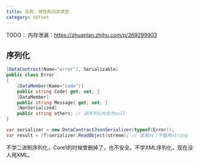 ```yaml
---
title: 反射、特性和动态类型
category: dotnet
---
```


TODO：
内存泄漏：https://zhuanlan.zhihu.com/p/269299903


## 序列化

```c#
[DataContract(Name="error"), Serializable]
public class Error
{
    [DataMember(Name="code")]
    public string Code{ get; set; }
    [DataMember]
    public string Message{ get; set; }
    [NonSerialized]
    public string others; // 逆序列化时会为null
}

var serializer = new DataContractJsonSerializer(typeof(Error));
var result = (T)serializer.ReadObject(stream); // 或用as；不能用string
```

不学二进制序列化，Core1的时候曾删掉了，也不安全。不学XML序列化，现在没人用XML。
